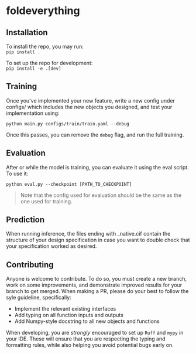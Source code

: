 # foldeverything

## Installation

To install the repo, you may run:  
`pip install .`

To set up the repo for development:  
`pip install -e .[dev]`

## Training

Once you've implemented your new feature, write a new config under configs/ which includes the new objects you designed, and test your implementation using:

`python main.py configs/train/train.yaml --debug`

Once this passes, you can remove the `debug` flag, and run the full training.

## Evaluation 

After or while the model is training, you can evaluate it using the eval script. To use it:

`python eval.py --checkpoint [PATH_TO_CHECKPOINT]`

> Note that the config used for evaluation should be the same as the one used for training.


## Prediction 

When running inference, the files ending with _native.cif contain the structure of your design specification in case you want to double check that your specification worked as desired.


## Contributing

Anyone is welcome to contribute. To do so, you must create a new branch, work on some improvements, and demonstrate improved results for your branch to get merged.
When making a PR, please do your best to follow the syle guideline, specifically:

- Implement the relevant existing interfaces
- Add typing on all function inputs and outputs
- Add Numpy-style docstring to all new objects and functions

When developing, you are *strongly* encouraged to set up `Ruff` and `mypy` in your IDE. These will ensure that
you are respecting the typing and formatting rules, while also helping you avoid potential bugs early on.
